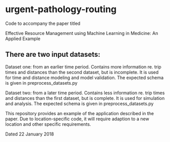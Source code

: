 # urgent-pathology-routing

Code to accompany the paper titled

Effective Resource Management using Machine Learning in Medicine: An Applied Example

## There are two input datasets: 

Dataset one: from an earlier time period. Contains more information re. trip times and distances than the second dataset, but is incomplete.
It is used for time and distance modeling and model validation. The expected schema is given in preprocess_datasets.py 

Dataset two: from a later time period. Contains less information re. trip times and distances than the first dataset, but is complete.
It is used for simulation and analysis. The expected schema is given in preprocess_datasets.py

This repository provides an example of the application described in the paper. Due to location-specific code, it will require adaption to a new location and other specific requirements.

Dated 22 January 2018
